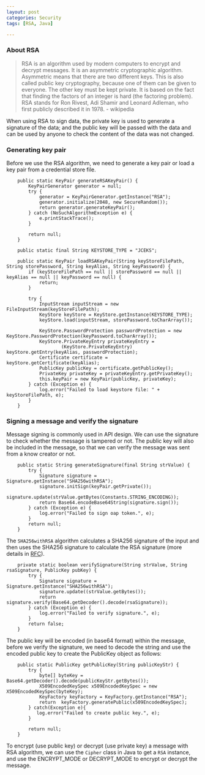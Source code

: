```yaml
---
layout: post
categories: Security
tags: [RSA, Java]

---
```


### About RSA


> RSA is an algorithm used by modern computers to encrypt and decrypt messages. 
It is an asymmetric cryptographic algorithm. Asymmetric means that there are two different keys. 
This is also called public key cryptography, because one of them can be given to everyone. 
The other key must be kept private. It is based on the fact that finding the factors of an integer 
is hard (the factoring problem). RSA stands for Ron Rivest, Adi Shamir and Leonard Adleman, 
who first publicly described it in 1978. - wikipedia

When using RSA to sign data, the private key is used to generate a signature of the data;
and the public key will be passed with the data and can be used by anyone to check the content
of the data was not changed.

### Generating key pair

Before we use the RSA algorithm, we need to generate a key pair or load a key pair from a
credential store file.

```
    public static KeyPair generateRSAKeyPair() {
        KeyPairGenerator generator = null;
        try {
            generator = KeyPairGenerator.getInstance("RSA");
            generator.initialize(2048, new SecureRandom());
            return generator.generateKeyPair();
        } catch (NoSuchAlgorithmException e) {
            e.printStackTrace();
        }

        return null;
    }
    
    public static final String KEYSTORE_TYPE = "JCEKS";
    
    public static KeyPair loadRSAKeyPair(String keyStoreFilePath, String storePassword, String keyAlias, String keyPassword) {
        if (keyStoreFilePath == null || storePassword == null || keyAlias == null || keyPassword == null) {
            return;
        }

        try {
            InputStream inputStream = new FileInputStream(keyStoreFilePath);
            KeyStore keyStore = KeyStore.getInstance(KEYSTORE_TYPE);
            keyStore.load(inputStream, storePassword.toCharArray());

            KeyStore.PasswordProtection passwordProtection = new KeyStore.PasswordProtection(keyPassword.toCharArray());
            KeyStore.PrivateKeyEntry privateKeyEntry =
                    (KeyStore.PrivateKeyEntry) keyStore.getEntry(keyAlias, passwordProtection);
            Certificate certificate = keyStore.getCertificate(keyAlias);
            PublicKey publicKey = certificate.getPublicKey();
            PrivateKey privateKey = privateKeyEntry.getPrivateKey();
            this.keyPair = new KeyPair(publicKey, privateKey);
        } catch (Exception e) {
            log.error("Failed to load keystore file: " + keyStoreFilePath, e);
        }
    }    
```

### Signing a message and verify the signature

Message signing is commonly used in API design. We can use the signature to check whether the message is tampered or not.
The public key will also be included in the message, so that we can verify the message was sent from a know creator or not.


```
    public static String generateSignature(final String strValue) {
        try {
            Signature signature = Signature.getInstance("SHA256withRSA");
            signature.initSign(keyPair.getPrivate());
            signature.update(strValue.getBytes(Constants.STRING_ENCODING));
            return Base64.encodeBase64String(signature.sign());
        } catch (Exception e) {
            log.error("Failed to sign oap token.", e);
        }
        return null;
    }
```

The `SHA256withRSA` algorithm calculates a SHA256 signature of the input and then uses the SHA256 signature to 
calculate the RSA signature (more details in [RFC](https://tools.ietf.org/html/rfc3447#page-32)).

```
    private static boolean verifySignature(String strValue, String rsaSignature, PublicKey pubKey) {
        try {
            Signature signature = Signature.getInstance("SHA256withRSA");
            signature.update((strValue.getBytes());
            return signature.verify(Base64.getDecoder().decode(rsaSignature));
        } catch (Exception e) {
            log.error("Failed to verify signature.", e);
        }
        return false;
    }
```

The public key will be encoded (in base64 format) within the message, before we verify the signature, we need to decode the string 
and use the encoded public key to create the PublicKey object as follows:

```
    public static PublicKey getPublicKey(String publicKeyStr) {
        try {
            byte[] byteKey = Base64.getDecoder().decode(publicKeyStr.getBytes());
            X509EncodedKeySpec x509EncodedKeySpec = new X509EncodedKeySpec(byteKey);
            KeyFactory keyFactory = KeyFactory.getInstance("RSA");
            return  keyFactory.generatePublic(x509EncodedKeySpec);
        } catch(Exception e){
           log.error("Failed to create public key.", e);
        }

        return null;
    }
```

To encrypt (use public key) or decrypt (use private key) a message with RSA algorithm, we can use the `Cipher` class
in Java to get a `RSA` instance, and use the ENCRYPT_MODE or DECRYPT_MODE to encrypt
or decrypt the message.